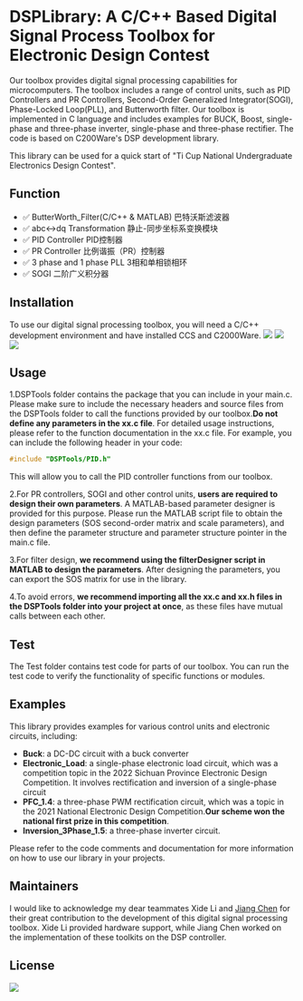 # DSPLibrary: A C/C++ Based Digital Signal Process Toolbox for Electronic Design Contest

Our toolbox provides digital signal processing capabilities for microcomputers. The toolbox includes a range of control units, such as PID Controllers and PR Controllers, Second-Order Generalized Integrator(SOGI), Phase-Locked Loop(PLL), and Butterworth filter. Our toolbox is implemented in C language and includes examples for BUCK, Boost, single-phase and three-phase inverter, single-phase and three-phase rectifier. The code is based on C200Ware's DSP development library. 

This library can be used for a quick start of "Ti Cup National Undergraduate Electronics Design Contest".

## Function
- :white_check_mark: ButterWorth_Filter(C/C++ & MATLAB) 巴特沃斯滤波器
- :white_check_mark: abc<->dq Transformation 静止-同步坐标系变换模块
- :white_check_mark: PID Controller PID控制器
- :white_check_mark: PR Controller 比例谐振（PR）控制器
- :white_check_mark: 3 phase and 1 phase PLL 3相和单相锁相环
- :white_check_mark: SOGI 二阶广义积分器

## Installation
To use our digital signal processing toolbox, you will need a C/C++ development environment and have installed CCS and C2000Ware. 
![](https://img.shields.io/badge/language-C%2FC%2B%2B-brightgreen)   ![](https://img.shields.io/badge/IDE-CCS-red)  ![](https://img.shields.io/badge/depend-C2000Ware-yellow)

## Usage

 1.DSPTools folder contains the package that you can include in your main.c. Please make sure to include the necessary headers and source files from the DSPTools folder to call the functions provided by our toolbox.**Do not define any parameters in the xx.c file**. For detailed usage instructions, please refer to the function documentation in the xx.c file.
For example, you can include the following header in your code:

```C
#include "DSPTools/PID.h"
```
This will allow you to call the PID controller functions from our toolbox.

2.For PR controllers, SOGI and other control units, **users are required to design their own parameters**. A MATLAB-based parameter designer is provided for this purpose. Please run the MATLAB script file to obtain the design parameters (SOS second-order matrix and scale parameters), and then define the parameter structure and parameter structure pointer in the main.c file.


3.For filter design, **we recommend using the filterDesigner script in MATLAB to design the parameters**. After designing the parameters, you can export the SOS matrix for use in the library.

4.To avoid errors, **we recommend importing all the xx.c and xx.h files in the DSPTools folder into your project at once**, as these files have mutual calls between each other.

## Test
The Test folder contains test code for parts of our toolbox. You can run the test code to verify the functionality of specific functions or modules.

## Examples

This library provides examples for various control units and electronic circuits, including:

- **Buck**: a DC-DC circuit with a buck converter
- **Electronic_Load**: a single-phase electronic load circuit, which was a competition topic in the 2022 Sichuan Province Electronic Design Competition. It involves rectification and inversion of a single-phase circuit
- **PFC_1.4**: a three-phase PWM rectification circuit, which was a topic in the 2021 National Electronic Design Competition.**Our scheme won the national first prize in this competition**.
- **Inversion_3Phase_1.5**: a three-phase inverter circuit.

Please refer to the code comments and documentation for more information on how to use our library in your projects.

## Maintainers
I would like to acknowledge my dear teammates  Xide Li and [Jiang Chen](https://github.com/Chen-JIANG-HHH) for their great contribution to the development of this digital signal processing toolbox. Xide Li provided hardware support, while Jiang Chen worked on the implementation of these toolkits on the DSP controller.

## License
![](https://img.shields.io/badge/license-MIT-blue)


